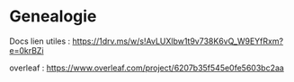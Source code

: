 # Genealogie




Docs lien utiles : https://1drv.ms/w/s!AvLUXlbw1t9v738K6vQ_W9EYfRxm?e=0krBZi

overleaf : https://www.overleaf.com/project/6207b35f545e0fe5603bc2aa

